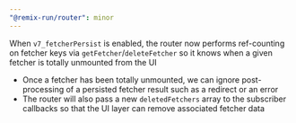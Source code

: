 ```yaml
---
"@remix-run/router": minor
---
```


When `v7_fetcherPersist` is enabled, the router now performs ref-counting on fetcher keys via `getFetcher`/`deleteFetcher` so it knows when a given fetcher is totally unmounted from the UI

- Once a fetcher has been totally unmounted, we can ignore post-processing of a persisted fetcher result such as a redirect or an error
- The router will also pass a new `deletedFetchers` array to the subscriber callbacks so that the UI layer can remove associated fetcher data
